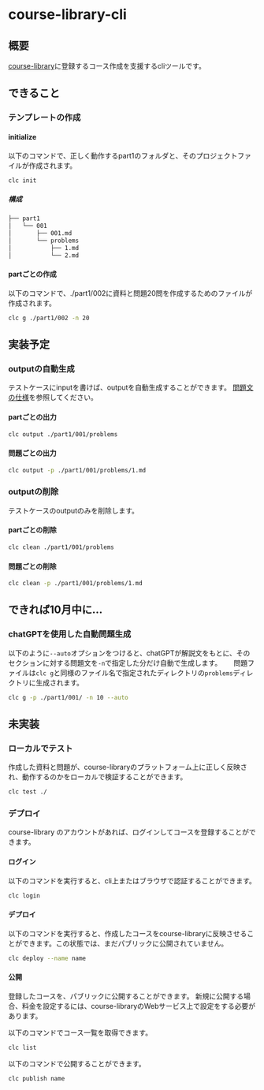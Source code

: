 # course-library-cli

## 概要

[course-library](https://github.com/conea0/course-library)に登録するコース作成を支援するcliツールです。

## できること

### テンプレートの作成

#### initialize
以下のコマンドで、正しく動作するpart1のフォルダと、そのプロジェクトファイルが作成されます。
```sh
clc init
```

##### 構成
```sh
├── part1
│   └── 001
│       ├── 001.md
│       └── problems
│           ├── 1.md
│           └── 2.md
```


#### partごとの作成
以下のコマンドで、./part1/002に資料と問題20問を作成するためのファイルが作成されます。
```sh
clc g ./part1/002 -n 20
```

## 実装予定

### outputの自動生成
テストケースにinputを書けば、outputを自動生成することができます。
[問題文の仕様](https://github.com/conea0/python-basic-course/wiki/%E5%95%8F%E9%A1%8C%E6%96%87%E3%81%AE%E4%BB%95%E6%A7%98)を参照してください。

#### partごとの出力
```sh
clc output ./part1/001/problems
```

#### 問題ごとの出力
```sh
clc output -p ./part1/001/problems/1.md
```

### outputの削除
テストケースのoutputのみを削除します。
#### partごとの削除
```sh
clc clean ./part1/001/problems
```

#### 問題ごとの削除
```sh
clc clean -p ./part1/001/problems/1.md
```

## できれば10月中に...

### chatGPTを使用した自動問題生成
以下のように`--auto`オプションをつけると、chatGPTが解説文をもとに、そのセクションに対する問題文を`-n`で指定した分だけ自動で生成します。　　
問題ファイルは`clc g`と同様のファイル名で指定されたディレクトリの`problems`ディレクトリに生成されます。

```sh
clc g -p ./part1/001/ -n 10 --auto
```
## 未実装

### ローカルでテスト

作成した資料と問題が、course-libraryのプラットフォーム上に正しく反映され、動作するのかをローカルで検証することができます。

```sh
clc test ./
```

### デプロイ

course-library のアカウントがあれば、ログインしてコースを登録することができます。

#### ログイン
以下のコマンドを実行すると、cli上またはブラウザで認証することができます。
```sh
clc login
```

#### デプロイ

以下のコマンドを実行すると、作成したコースをcourse-libraryに反映させることができます。この状態では、まだパブリックに公開されていません。

```sh
clc deploy --name name 
```

#### 公開

登録したコースを、パブリックに公開することができます。
新規に公開する場合、料金を設定するには、course-libraryのWebサービス上で設定をする必要があります。

以下のコマンドでコース一覧を取得できます。

```sh
clc list
```

以下のコマンドで公開することができます。

```sh
clc publish name
